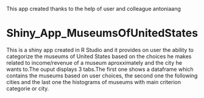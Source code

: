 This app created thanks to the help of user and colleague antoniaang 

# Shiny_App_MuseumsOfUnitedStates
This is a shiny app created in R Studio and it provides on user the ability to categorize the museums of United States based on the choices he makes related to income/revenue of a museum aproxximately and the city he wants to.The ouput displays 3 tabs.The first one shows a dataframe which contains the museums based on user choices, the second one the following cities and the last one the histograms of museums with main criterion categorie or city.
